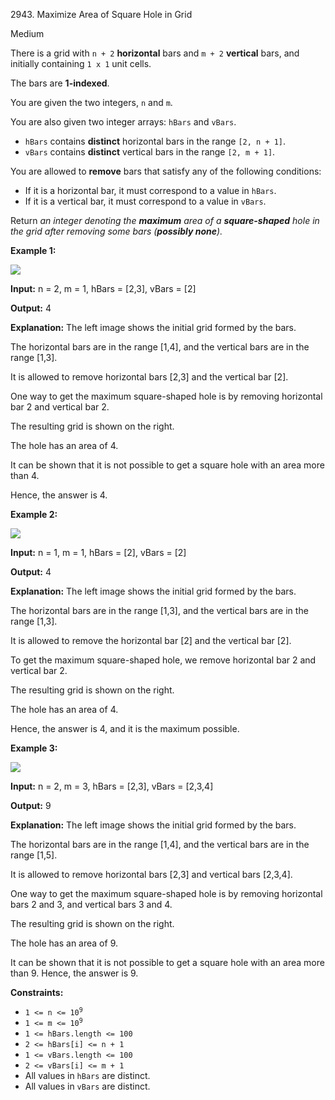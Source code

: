 2943\. Maximize Area of Square Hole in Grid

Medium

There is a grid with `n + 2` **horizontal** bars and `m + 2` **vertical** bars, and initially containing `1 x 1` unit cells.

The bars are **1-indexed**.

You are given the two integers, `n` and `m`.

You are also given two integer arrays: `hBars` and `vBars`.

*   `hBars` contains **distinct** horizontal bars in the range `[2, n + 1]`.
*   `vBars` contains **distinct** vertical bars in the range `[2, m + 1]`.

You are allowed to **remove** bars that satisfy any of the following conditions:

*   If it is a horizontal bar, it must correspond to a value in `hBars`.
*   If it is a vertical bar, it must correspond to a value in `vBars`.

Return _an integer denoting the **maximum** area of a **square-shaped** hole in the grid after removing some bars (**possibly none**)._

**Example 1:**

![](https://leetcode-in-java.github.io/src/main/java/g2901_3000/s2943_maximize_area_of_square_hole_in_grid/screenshot-from-2023-11-05-22-40-25.png)

**Input:** n = 2, m = 1, hBars = [2,3], vBars = [2]

**Output:** 4

**Explanation:** The left image shows the initial grid formed by the bars.

The horizontal bars are in the range [1,4], and the vertical bars are in the range [1,3].

It is allowed to remove horizontal bars [2,3] and the vertical bar [2].

One way to get the maximum square-shaped hole is by removing horizontal bar 2 and vertical bar 2.

The resulting grid is shown on the right.

The hole has an area of 4.

It can be shown that it is not possible to get a square hole with an area more than 4.

Hence, the answer is 4. 

**Example 2:**

![](https://leetcode-in-java.github.io/src/main/java/g2901_3000/s2943_maximize_area_of_square_hole_in_grid/screenshot-from-2023-11-04-17-01-02.png)

**Input:** n = 1, m = 1, hBars = [2], vBars = [2]

**Output:** 4

**Explanation:** The left image shows the initial grid formed by the bars.

The horizontal bars are in the range [1,3], and the vertical bars are in the range [1,3].

It is allowed to remove the horizontal bar [2] and the vertical bar [2].

To get the maximum square-shaped hole, we remove horizontal bar 2 and vertical bar 2.

The resulting grid is shown on the right.

The hole has an area of 4.

Hence, the answer is 4, and it is the maximum possible. 

**Example 3:**

![](https://leetcode-in-java.github.io/src/main/java/g2901_3000/s2943_maximize_area_of_square_hole_in_grid/screenshot-from-2023-11-05-22-33-35.png)

**Input:** n = 2, m = 3, hBars = [2,3], vBars = [2,3,4]

**Output:** 9

**Explanation:** The left image shows the initial grid formed by the bars.

The horizontal bars are in the range [1,4], and the vertical bars are in the range [1,5].

It is allowed to remove horizontal bars [2,3] and vertical bars [2,3,4].

One way to get the maximum square-shaped hole is by removing horizontal bars 2 and 3, and vertical bars 3 and 4.

The resulting grid is shown on the right.

The hole has an area of 9.

It can be shown that it is not possible to get a square hole with an area more than 9. Hence, the answer is 9. 

**Constraints:**

*   <code>1 <= n <= 10<sup>9</sup></code>
*   <code>1 <= m <= 10<sup>9</sup></code>
*   `1 <= hBars.length <= 100`
*   `2 <= hBars[i] <= n + 1`
*   `1 <= vBars.length <= 100`
*   `2 <= vBars[i] <= m + 1`
*   All values in `hBars` are distinct.
*   All values in `vBars` are distinct.